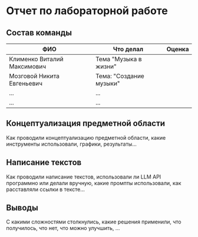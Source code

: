 # Отчет по лабораторной работе

## Состав команды

| ФИО         | Что делал           | Оценка |
|-------------|----------------|--------|
| Клименко Виталий Максимович | Тема "Музыка в жизни" |      |
| Мозговой Никита Евгеньевич  | Тема: "Создание музыки"|     |
| ...         | ... |  |
| ...         | ... | |

## Концептуализация предметной области

Как проводили концептуализацию предметной области, какие инструменты использовали, графики, результаты...

## Написание текстов

Как проводили написание текстов, использовали ли LLM API программно или делали вручную, какие промпты использовали, как расставляли ссылки в тексте...

## Выводы

С какими сложностями столкнулись, какие решения применили, что получилось, что нет, что можно улучшить, ...
